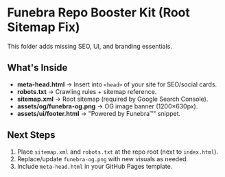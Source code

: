 # Funebra Repo Booster Kit (Root Sitemap Fix)

This folder adds missing SEO, UI, and branding essentials.

## What's Inside
- **meta-head.html** → Insert into `<head>` of your site for SEO/social cards.
- **robots.txt** → Crawling rules + sitemap reference.
- **sitemap.xml** → Root sitemap (required by Google Search Console).
- **assets/og/funebra-og.png** → OG image banner (1200×630px).
- **assets/ui/footer.html** → "Powered by Funebra™" snippet.

## Next Steps
1. Place `sitemap.xml` and `robots.txt` at the repo root (next to `index.html`).
2. Replace/update `funebra-og.png` with new visuals as needed.
3. Include `meta-head.html` in your GitHub Pages template.

